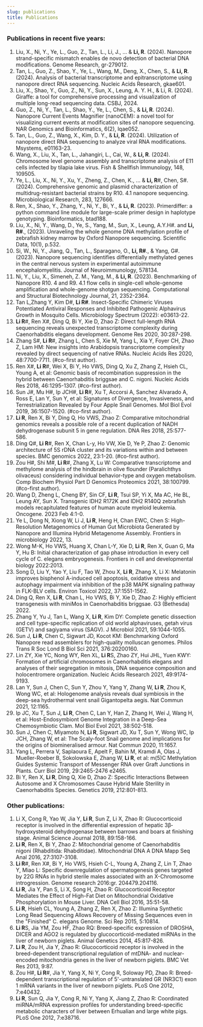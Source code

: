 ```yaml
---
slug: publications
title: Publications
---
```


### Publications in recent five years:
1. Liu, X., Ni, Y., Ye, L., Guo, Z., Tan, L., Li, J., ... & **Li, R**. (2024). Nanopore strand-specific mismatch enables de novo detection of bacterial DNA modifications. Genome Research, gr-279012.
2. Tan, L., Guo, Z., Shao, Y., Ye, L., Wang, M., Deng, X., Chen, S., & **Li, R**. (2024). Analysis of bacterial transcriptome and epitranscriptome using nanopore direct RNA sequencing. Nucleic Acids Research, gkae601.
3. Liu, X., Shao, Y., Guo, Z., Ni, Y., Sun, X., Leung, A. Y. H., & Li, R. (2024). Giraffe: a tool for comprehensive processing and visualization of multiple long-read sequencing data. CSBJ, 2024.
4. Guo, Z., Ni, Y., Tan, L., Shao, Y., Ye, L., Chen, S., & **Li, R**. (2024). Nanopore Current Events Magnifier (nanoCEM): a novel tool for visualizing current events at modification sites of nanopore sequencing. NAR Genomics and Bioinformatics, 6(2), lqae052.
3. Tan, L., Guo, Z., Wang, X., Kim, D. Y., & **Li, R**. (2024). Utilization of nanopore direct RNA sequencing to analyze viral RNA modifications. Msystems, e01163-23.
3. Wang, X., Liu, X., Tan, L., Jahangiri, L., Cai, W., & **Li, R**. (2024). Chromosome level genome assembly and transcriptome analysis of E11 cells infected by tilapia lake virus. Fish & Shellfish Immunology, 148, 109505.
4. Ye, L., Liu, X., Ni, Y., Xu, Y., Zheng, Z., Chen, K., ... & **Li, R**#, Chen, S#. (2024). Comprehensive genomic and plasmid characterization of multidrug-resistant bacterial strains by R10. 4.1 nanopore sequencing. Microbiological Research, 283, 127666.
5. Ren, X., Shao, Y., Zhang, Y., Ni, Y., Bi, Y., & **Li, R**. (2023). Primerdiffer: a python command line module for large-scale primer design in haplotype genotyping. Bioinformatics, btad188.
6. Liu, X., Ni, Y., Wang, D., Ye, S., Yang, M., Sun, X., Leung, A.Y.H#. and **Li, R#**., (2023). Unraveling the whole genome DNA methylation profile of zebrafish kidney marrow by Oxford Nanopore sequencing. Scientific Data, 10(1), p.532.
7. Si, W., Ni, Y., Jiang, Q., Tan, L., Sparagano, O., **Li, R#**., & Yang, G#. (2023). Nanopore sequencing identifies differentially methylated genes in the central nervous system in experimental autoimmune encephalomyelitis. Journal of Neuroimmunology, 578134.
8. Ni, Y., Liu, X., Simeneh, Z. M., Yang, M., & **Li, R**. (2023). Benchmarking of Nanopore R10. 4 and R9. 4.1 flow cells in single-cell whole-genome amplification and whole-genome shotgun sequencing. Computational and Structural Biotechnology Journal, 21, 2352-2364.
9. Tan L,Zhang Y, Kim D#, **Li R#**. Insect-Specific Chimeric Viruses Potentiated Antiviral Responses and Inhibited Pathogenic Alphavirus Growth in Mosquito Cells. Microbiology Spectrum (2022): e03613-22. 
10. **Li R**#, Ren X#, Ding Q, Bi Y, Xie D, Zhao Z: Direct full-length RNA sequencing reveals unexpected transcriptome complexity during Caenorhabditis elegans development. Genome Res 2020, 30:287-298.
11. Zhang S#, **Li R**#, Zhang L, Chen S, Xie M, Yang L, Xia Y, Foyer CH, Zhao Z, Lam HM: New insights into Arabidopsis transcriptome complexity revealed by direct sequencing of native RNAs. Nucleic Acids Res 2020, 48:7700-7711. (#co-first author).
12. Ren X#, **Li R**#, Wei X, Bi Y, Ho VWS, Ding Q, Xu Z, Zhang Z, Hsieh CL, Young A, et al: Genomic basis of recombination suppression in the hybrid between Caenorhabditis briggsae and C. nigoni. Nucleic Acids Res 2018, 46:1295-1307. (#co-first author).
13. Sun J#, Mu H#, Ip JCH#, **Li R**#, Xu T, Accorsi A, Sanchez Alvarado A, Ross E, Lan Y, Sun Y, et al: Signatures of Divergence, Invasiveness, and Terrestrialization Revealed by Four Apple Snail Genomes. Mol Biol Evol 2019, 36:1507-1520. (#co-first author).
14. **Li R**, Ren X, Bi Y, Ding Q, Ho VWS, Zhao Z: Comparative mitochondrial genomics reveals a possible role of a recent duplication of NADH dehydrogenase subunit 5 in gene regulation. DNA Res 2018, 25:577-586.
15. Ding Q#, **Li R**#, Ren X, Chan L-y, Ho VW, Xie D, Ye P, Zhao Z: Genomic architecture of 5S rDNA cluster and its variations within and between species. BMC genomics 2022, 23:1-20. (#co-first author).
16. Zou H#, Shi M#, **Li R**#, Zhang X, Lu W: Comparative transcriptome and methylome analysis of the hindbrain in olive flounder (Paralichthys olivaceus) considering individual behavior-type and oxygen metabolism. Comp Biochem Physiol Part D Genomics Proteomics 2021, 38:100799. (#co-first author).
17. Wang D, Zheng L, Cheng BY, Sin CF, **Li R**, Tsui SP, Yi X, Ma AC, He BL, Leung AY, Sun X. Transgenic IDH2 R172K and IDH2 R140Q zebrafish models recapitulated features of human acute myeloid leukemia. Oncogene. 2023 Feb 4:1-0.
18. Ye L, Dong N, Xiong W, Li J, **Li R**, Heng H, Chan EWC, Chen S: High-Resolution Metagenomics of Human Gut Microbiota Generated by Nanopore and Illumina Hybrid Metagenome Assembly. Frontiers in microbiology 2022, 13.
19. Wong M-K, Ho VWS, Huang X, Chan L-Y, Xie D, **Li R**, Ren X, Guan G, Ma Y, Hu B: Initial characterization of gap phase introduction in every cell cycle of C. elegans embryogenesis. Frontiers in cell and developmental biology 2022:2013.
20. Song D, Liu Y, Yao Y, Liu F, Tao W, Zhou X, **Li R**, Zhang X, Li X: Melatonin improves bisphenol A-induced cell apoptosis, oxidative stress and autophagy impairment via inhibition of the p38 MAPK signaling pathway in FLK-BLV cells. Environ Toxicol 2022, 37:1551-1562.
21. Ding Q, Ren X, **Li R**, Chan L, Ho VWS, Bi Y, Xie D, Zhao Z: Highly efficient transgenesis with miniMos in Caenorhabditis briggsae. G3 (Bethesda) 2022.
22. Zhang Y, Yu J, Tan L, Wang X, **Li R**, Kim DY: Complete genetic dissection and cell type-specific replication of old world alphaviruses, getah virus (GETV) and sagiyama virus (SAGV). J Microbiol 2021, 59:1044-1055.
23. Sun J, **Li R**, Chen C, Sigwart JD, Kocot KM: Benchmarking Oxford Nanopore read assemblers for high-quality molluscan genomes. Philos Trans R Soc Lond B Biol Sci 2021, 376:20200160.
24. Lin ZY, Xie YC, Nong WY, Ren XL, **Li R**S, Zhao ZY, Hui JHL, Yuen KWY: Formation of artificial chromosomes in Caenorhabditis elegans and analyses of their segregation in mitosis, DNA sequence composition and holocentromere organization. Nucleic Acids Research 2021, 49:9174-9193.
25. Lan Y, Sun J, Chen C, Sun Y, Zhou Y, Yang Y, Zhang W, **Li R**, Zhou K, Wong WC, et al: Hologenome analysis reveals dual symbiosis in the deep-sea hydrothermal vent snail Gigantopelta aegis. Nat Commun 2021, 12:1165.
26. Ip JC, Xu T, Sun J, **Li R**, Chen C, Lan Y, Han Z, Zhang H, Wei J, Wang H, et al: Host-Endosymbiont Genome Integration in a Deep-Sea Chemosymbiotic Clam. Mol Biol Evol 2021, 38:502-518.
27. Sun J, Chen C, Miyamoto N, **Li R**, Sigwart JD, Xu T, Sun Y, Wong WC, Ip JCH, Zhang W, et al: The Scaly-foot Snail genome and implications for the origins of biomineralised armour. Nat Commun 2020, 11:1657.
28. Yang L, Perrera V, Saplaoura E, Apelt F, Bahin M, Kramdi A, Olas J, Mueller-Roeber B, Sokolowska E, Zhang W, **Li R**, et al: m(5)C Methylation Guides Systemic Transport of Messenger RNA over Graft Junctions in Plants. Curr Biol 2019, 29:2465-2476 e2465.
29. Bi Y, Ren X, **Li R**, Ding Q, Xie D, Zhao Z: Specific Interactions Between Autosome and X Chromosomes Cause Hybrid Male Sterility in Caenorhabditis Species. Genetics 2019, 212:801-813.

### Other publications:
1. Li X, Cong R, Yao W, Jia Y, **Li R**, Sun Z, Li X, Zhao R: Glucocorticoid receptor is involved in the differential expression of hepatic 3β‐hydroxysteroid dehydrogenase between barrows and boars at finishing stage. Animal Science Journal 2018, 89:158-166.
2. **Li R**, Ren X, Bi Y, Zhao Z: Mitochondrial genome of Caenorhabditis nigoni (Rhabditida: Rhabditidae). Mitochondrial DNA A DNA Mapp Seq Anal 2016, 27:3107-3108.
3. **Li R**#, Ren X#, Bi Y, Ho VWS, Hsieh C-L, Young A, Zhang Z, Lin T, Zhao Y, Miao L: Specific downregulation of spermatogenesis genes targeted by 22G RNAs in hybrid sterile males associated with an X-Chromosome introgression. Genome research 2016:gr. 204479.204116.
4. **Li R**, Jia Y, Pan S, Li X, Song H, Zhao R: Glucocorticoid Receptor Mediates the Effect of High-Fat Diet on Mitochondrial Oxidative Phosphorylation in Mouse Liver. DNA Cell Biol 2016, 35:51-58.
5. **Li R**, Hsieh CL, Young A, Zhang Z, Ren X, Zhao Z: Illumina Synthetic Long Read Sequencing Allows Recovery of Missing Sequences even in the "Finished" C. elegans Genome. Sci Rep 2015, 5:10814.
6. **Li R**S, Jia YM, Zou HF, Zhao RQ: Breed-specific expression of DROSHA, DICER and AGO2 is regulated by glucocorticoid-mediated miRNAs in the liver of newborn piglets. Animal Genetics 2014, 45:817-826.
7. **Li R**, Zou H, Jia Y, Zhao R: Glucocorticoid receptor is involved in the breed-dependent transcriptional regulation of mtDNA- and nuclear-encoded mitochondria genes in the liver of newborn piglets. BMC Vet Res 2013, 9:87.
8. Zou H#, **Li R**#, Jia Y, Yang X, Ni Y, Cong R, Soloway PD, Zhao R: Breed-dependent transcriptional regulation of 5'-untranslated GR (NR3C1) exon 1 mRNA variants in the liver of newborn piglets. PLoS One 2012, 7:e40432.
9. **Li R**, Sun Q, Jia Y, Cong R, Ni Y, Yang X, Jiang Z, Zhao R: Coordinated miRNA/mRNA expression profiles for understanding breed-specific metabolic characters of liver between Erhualian and large white pigs. PLoS One 2012, 7:e38716.





